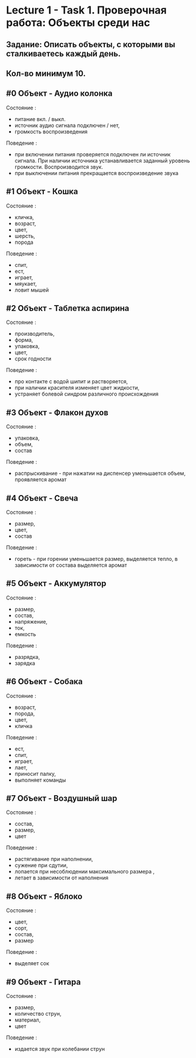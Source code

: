# Lecture 1 - Task 1. Проверочная работа: Объекты среди нас
## Задание: Описать объекты, с которыми вы сталкиваетесь каждый день. 
## Кол-во минимум 10.

## #0 Объект - Аудио колонка
Состояние :
  - питание вкл. / выкл.
  - источник аудио сигнала подключен / нет,
  - громкость воспроизведения

Поведение : 
- при включении питания проверяется подключен ли источник сигнала. При наличии источника устанавливается заданный уровень громкости. Воспроизводится звук.
- при выключении питания прекращается воспроизведение звука


## #1 Объект - Кошка
Состояние : 
  - кличка,
  - возраст,
  - цвет,
  - шерсть,
  - порода

Поведение :
  - спит,
  - ест,
  - играет,
  - мяукает,
  - ловит мышей


## #2 Объект - Таблетка аспирина
Состояние :
  - производитель,
  - форма,
  - упаковка,
  - цвет,
  - срок годности

Поведение : 
  - про контакте с водой шипит и растворяется,
  - при наличии красителя изменяет цвет жидкости,
  - устраняет болевой синдром различного происхождения


## #3 Объект - Флакон духов
Состояние : 
  - упаковка,
  - объем,
  - состав

Поведение : 
  - распрыскивание - при нажатии на диспенсер уменьшается объем, проявляется аромат 


## #4 Объект - Свеча
Состояние :
  - размер,
  - цвет,
  - состав

Поведение : 
  - гореть - при горении уменьшается размер, выделяется тепло, в зависимости от состава выделяется аромат


## #5 Объект - Аккумулятор
Состояние :
  - размер,
  - состав,
  - напряжение,
  - ток,
  - емкость

Поведение : 
  - разрядка,
  - зарядка


## #6 Объект - Собака
Состояние :
  - возраст,
  - порода,
  - цвет,
  - кличка

Поведение : 
  - ест,
  - спит,
  - играет,
  - лает,
  - приносит палку,
  - выполняет команды


## #7 Объект - Воздушный шар
Состояние :
  - состав,
  - размер,
  - цвет

Поведение : 
  - растягивание при наполнении,
  - сужение при сдутии,
  - лопается при несоблюдении максимального размера ,
  - летает в зависимости от наполнения 


## #8 Объект - Яблоко 
Состояние :
  - цвет,
  - сорт,
  - состав,
  - размер

Поведение : 
  - выделяет сок

## #9 Объект - Гитара
Состояние :
  - размер,
  - количество струн,
  - материал,
  - цвет

Поведение : 
  - издается звук при колебании струн
